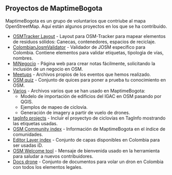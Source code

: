 ## Proyectos de MaptimeBogota

MaptimeBogota es un grupo de voluntarios que contriube al mapa OpenStreetMap. Aquí están algunos proyectos en los que se ha contribuido.

* [OSMTracker Layout](https://github.com/MaptimeBogota/osmtracker-android-layouts) - Layout para OSM-Tracker para mapear elementos de residuos sólidos: Canecas, contenedores, espacios de reciclaje.
* [ColombianJosmValidator](https://github.com/MaptimeBogota/ColombianJosmValidator) - Validador de JOSM específico para Colombia. Contiene elementos para validar etiquetas, tipologìa de vías, nombres.
* [MiNegocio](https://github.com/MaptimeBogota/minegocio) - Página web para crear notas fácilmente, solicitando la inclusión de un negocio en OSM.
* [Meetups](https://github.com/MaptimeBogota/MeetUps) - Archivos propios de los eventos que hemos realizado.
* [OSM quiz](https://github.com/MaptimeBogota/OSM-quiz) - Conjunto de quices para poner a prueba tu conocimiento en OSM.
* [Varios](https://github.com/MaptimeBogota/Varios) - Archivos varios que se han usado en MaptimeBogota:
  * Modelo de importación de edificios del IGAC en OSM pasando por QGIS.
  * Ejemplos de mapeo de ciclovía.
  * Generación de imagery a partir de vuelo de drones.
* [tagInfo projects](https://github.com/MaptimeBogota/taginfo-projects) - Incluir el proyectyo de ciclovías en TagInfo mostrando las etiquetas usadas.
* [OSM Community index](https://github.com/MaptimeBogota/osm-community-index) - Información de MaptimeBogota en el índice de comunidades.
* [Editor Layer index](https://github.com/MaptimeBogota/editor-layer-index) - Conjunto de capas disponibles en Colombia para ser usadas iD.
* [OSM Welcome tool](https://github.com/MaptimeBogota/osm-welcome-tool) - Mensaje de bienvenida usado en la herramienta para saludar a nuevos contribuidores.
* [Docs drone](https://github.com/MaptimeBogota/docsDrone) - Conjunto de documentos para volar un dron en Colombia con todos los elementos legales.
